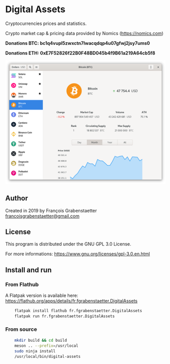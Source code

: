 # Digital Assets

Cryptocurrencies prices and statistics.

Crypto market cap & pricing data provided by Nomics (https://nomics.com)

**Donations BTC: bc1q4vupl5zwxctn7lwacqdqp4u07gfwj2jsy7ums0**

**Donations ETH: 0xE7F52826f22B0F48BD045b4f9B61a219A64cb5f8**

![Screenshot of Digital Assets](screenshot.png)

## Author

Created in 2019 by François Grabenstaetter <francoisgrabenstaetter@gmail.com>

## License

This program is distributed under the GNU GPL 3.0 License.

For more informations: https://www.gnu.org/licenses/gpl-3.0.en.html

## Install and run

### From Flathub

A Flatpak version is available here: https://flathub.org/apps/details/fr.fgrabenstaetter.DigitalAssets

```bash
	flatpak install flathub fr.fgrabenstaetter.DigitalAssets
	flatpak run fr.fgrabenstaetter.DigitalAssets
```

### From source

```bash
	mkdir build && cd build
	meson .. --prefix=/usr/local
	sudo ninja install
	/usr/local/bin/digital-assets
```
